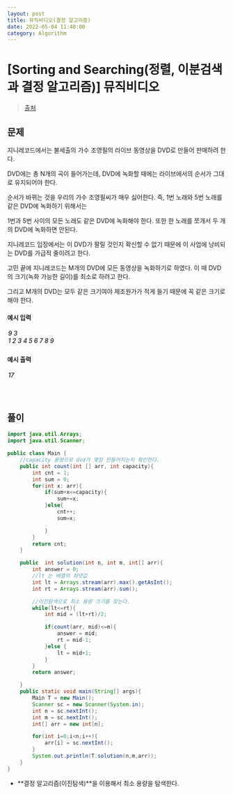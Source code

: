 ```yaml
---
layout: post
title: 뮤직비디오(결정 알고리즘)
date: 2022-05-04 11:40:00
category: Algorithm
---
```


# [Sorting and Searching(정렬, 이분검색과 결정 알고리즘)] 뮤직비디오

> [출처](https://www.inflearn.com/course/%EC%9E%90%EB%B0%94-%EC%95%8C%EA%B3%A0%EB%A6%AC%EC%A6%98-%EB%AC%B8%EC%A0%9C%ED%92%80%EC%9D%B4-%EC%BD%94%ED%85%8C%EB%8C%80%EB%B9%84/)

## 문제

지니레코드에서는 불세출의 가수 조영필의 라이브 동영상을 DVD로 만들어 판매하려 한다.

DVD에는 총 N개의 곡이 들어가는데, DVD에 녹화할 때에는 라이브에서의 순서가 그대로 유지되어야 한다.

순서가 바뀌는 것을 우리의 가수 조영필씨가 매우 싫어한다. 즉, 1번 노래와 5번 노래를 같은 DVD에 녹화하기 위해서는

1번과 5번 사이의 모든 노래도 같은 DVD에 녹화해야 한다. 또한 한 노래를 쪼개서 두 개의 DVD에 녹화하면 안된다.

지니레코드 입장에서는 이 DVD가 팔릴 것인지 확신할 수 없기 때문에 이 사업에 낭비되는 DVD를 가급적 줄이려고 한다.

고민 끝에 지니레코드는 M개의 DVD에 모든 동영상을 녹화하기로 하였다. 이 때 DVD의 크기(녹화 가능한 길이)를 최소로 하려고 한다.

그리고 M개의 DVD는 모두 같은 크기여야 제조원가가 적게 들기 때문에 꼭 같은 크기로 해야 한다.

#### 예시 입력

<h5 style = "margin-top:3px; margin-left:2px;font-weight:550">
9 3<br>
1 2 3 4 5 6 7 8 9

</h5>

#### 예시 출력

<h5 style = "margin-top:3px; margin-left:2px; font-weight:550">17</h5>

<div style="height:20px;"></div>

## 풀이

```java
import java.util.Arrays;
import java.util.Scanner;

public class Main {
    //capacity 용량으로 dvd가 몇장 만들어지는지 확인한다.
    public int count(int [] arr, int capacity){
        int cnt = 1;
        int sum = 0;
        for(int x: arr){
            if(sum+x<=capacity){
                sum+=x;
            }else{
                cnt++;
                sum=x;

            }
        }
        return cnt;
    }

    public  int solution(int n, int m, int[] arr){
        int answer = 0;
        //lt 는 배열의 최댓값
        int lt = Arrays.stream(arr).max().getAsInt();
        int rt = Arrays.stream(arr).sum();

        //이진탐색으로 최소 용량 크기를 찾는다.
        while(lt<=rt){
            int mid = (lt+rt)/2;

            if(count(arr, mid)<=m){
                answer = mid;
                rt = mid-1;
            }else {
                lt = mid+1;
            }
        }
        return answer;

    }
    public static void main(String[] args){
        Main T = new Main();
        Scanner sc = new Scanner(System.in);
        int n = sc.nextInt();
        int m = sc.nextInt();
        int[] arr = new int[n];

        for(int i=0;i<n;i++){
            arr[i] = sc.nextInt();
        }
        System.out.println(T.solution(n,m,arr));
    }
}
```

- **결정 알고리즘(이진탐색)**을 이용해서 최소 용량을 탐색한다.

